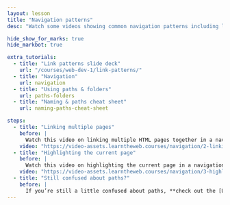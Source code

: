 ```yaml
---
layout: lesson
title: "Navigation patterns"
desc: "Watch some videos showing common navigation patterns including linking multiple pages and highlighting the current page."

hide_show_for_marks: true
hide_markbot: true

extra_tutorials:
  - title: "Link patterns slide deck"
    url: "/courses/web-dev-1/link-patterns/"
  - title: "Navigation"
    url: navigation
  - title: "Using paths & folders"
    url: paths-folders
  - title: "Naming & paths cheat sheet"
    url: naming-paths-cheat-sheet

steps:
  - title: "Linking multiple pages"
    before: |
      Watch this video on linking multiple HTML pages together in a navigation.
    video: "https://video-assets.learntheweb.courses/navigation/2-linking-pages.mp4"
  - title: "Highlighting the current page"
    before: |
      Watch this video on highlighting the current page in a navigation.
    video: "https://video-assets.learntheweb.courses/navigation/3-highlight-current-page.mp4"
  - title: "Still confused about paths?"
    before: |
      If you’re still a little confused about paths, **check out the [Using paths & folders tutorial](/topics/paths-folders/).**
---
```

